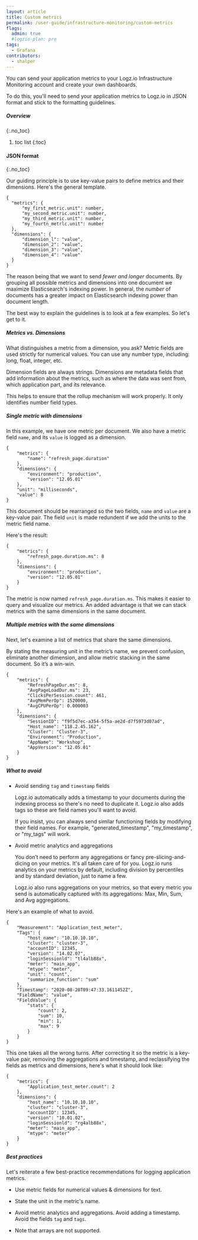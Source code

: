 ```yaml
---
layout: article
title: Custom metrics
permalink: /user-guide/infrastructure-monitoring/custom-metrics
flags:
  admin: true
  #logzio-plan: pro
tags:
  - Grafana
contributors:
  - shalper
---
```


You can send your application metrics to your Logz.io Infrastructure Monitoring account and create your own dashboards.

To do this, you'll need to send your application metrics to Logz.io in JSON format and stick to the formatting guidelines.

##### Overview
{:.no_toc}

1. toc list
{:toc}

#### JSON format
{:.no_toc}

Our guiding principle is to use key-value pairs to define metrics and their dimensions.
Here's the general template.

  ```
  {
	"metrics": {
		"my_first_metric.unit": number,
		"my_second_metric.unit": number,
		"my_third_metric.unit": number,
		"my_fourtn_metrlc.unit": number
	},
	"dimensions": {
		"dimension_l": "value",
		"dimension_2": "value",
		"dimension_3": "value",
		"dimension_4": "value"
	}
  }
  ```

The reason being that we want to send _fewer and longer_ documents. 
By grouping all possible metrics and dimensions into one document we maximize Elasticsearch's indexing power. In general, the _number_ of documents has a greater impact on Elasticsearch indexing power than document length.

The best way to explain the guidelines is to look at a few examples. So let's get to it.

<div class="tasklist">

##### Metrics vs. Dimensions

What distinguishes a metric from a dimension, you ask?
Metric fields are used strictly for numerical values. You can use any number type, including: long, float, integer, etc.

Dimension fields are always strings. Dimensions are metadata fields that add information about the metrics, such as where the data was sent from, which application part, and its relevance.

This helps to ensure that the rollup mechanism will work properly. It only identifies number field types.

##### Single metric with dimensions

In this example, we have one metric per document. We also have a metric field `name`, and its `value` is logged as a dimension.

```
{
	"metrics": {
		"name": "refresh_page.duration"
	},
	"dimensions": {
		"environment": "production",
		"version": "12.05.01"
	},
	"unit": "milliseconds",
	"value": 8
}
```

This document should be rearranged so the two fields, `name` and `value` are a key-value pair. The field `unit` is made redundent if we add the units to the metric field name.

Here's the result:

```
{
    "metrics": {
        "refresh_page.duration.ms": 8
    },
    "dimensions": {
        "environment": "production",
        "version": "12.05.01"
    }
}
```

The metric is now named `refresh_page.duration.ms`. This makes it easier to query and visualize our metrics. An added advantage is that we can stack metrics with the same dimensions in the same document.

##### Multiple metrics with the same dimensions

Next, let's examine a list of metrics that share the same dimensions.

By stating the measuring unit in the metric’s name, we prevent confusion, eliminate another dimension, and allow metric stacking in the same document. So it’s a win-win.

```
{
	"metrics": {
		"RefreshPageDur.ms": 8,
		"AvgPageLoadDur.ms": 23,
		"ClicksPerSession.count": 461,
		"AvgMemPerOp": 1520000,
		"AvgCPUPerOp": 0.000003
	},
	"dimensions": {
		"SessionID": "f9f5d7ec-a354-5f5a-ae2d-d7f5973d07ad",
		"Host_name": "118.2.45.162",
		"Cluster": "Cluster-3",
		"Environment": "Production",
		"AppName": "Workshop",
		"AppVersion": "12.05.01"
	}
}
```

##### What to avoid

* Avoid sending `tag` and `timestamp` fields

  Logz.io automatically adds a timestamp to your documents during the indexing process so there's no need to duplicate it. Logz.io also adds tags so these are field names you'll want to avoid.

  If you insist, you can always send similar functioning fields by modifying their field names. For example, "generated_timestamp", "my_timestamp", or "my_tags" will work.

* Avoid metric analytics and aggregations

  You don’t need to perform any aggregations or fancy pre-slicing-and-dicing on your metrics. It's all taken care of for you. Logz.io runs analytics on your metrics by default, including division by percentiles and by standard deviation, just to name a few. 
  
  Logz.io also runs aggregations on your metrics, so that every metric you send is automatically captured with its aggregations: Max, Min, Sum, and Avg aggregations.

Here's an example of what to avoid.

```
{
    "Measurement": "Application_test_meter",
    "Tags": {
        "host_name": "10.10.10.10",
        "cluster": "cluster-3",
        "accountID": 12345,
        "version": "14.02.07",
        "loginSessionld": "tl4alb88x",
        "meter": "main_app",
        "mtype": "meter",
        "unit": "count",
        "summarize_function": "sum"
    },
    "Timestamp": "2020-08-20T09:47:33.1611452Z",
    "FieldName": "value",
    "FieldValue": {
        "stats": {
            "count": 2,
            "sum": 10,
            "min": 1,
            "max": 9
        }
    }
}
```

This one takes all the wrong turns. After correcting it so the metric is a key-value pair, removing the aggregations and timestamp, and reclassifying the fields as metrics and dimensions, here's what it should look like:


```
{
	"metrics": {
		"Application_test_meter.count": 2
	},
	"dimensions": {
		"host_name": "10.10.10.10",
		"cluster": "cluster-3",
		"accountID": 12345,
		"version": "10.01.02",
		"loginSessionld": "rg4alb88x",
		"meter": "main_app",
		"mtype": "meter"
	}
}
```

##### Best practices

Let's reiterate a few best-practice recommendations for logging application metrics.

* Use metric fields for numerical values & dimensions for text.

* State the unit in the metric's name.

* Avoid metric analytics and aggregations. Avoid adding a timestamp. Avoid the fields `tag` and `tags`.

* Note that arrays are not supported.
